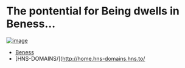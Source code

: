 # The pontential for Being dwells in Beness...

[![image](https://user-images.githubusercontent.com/37987346/101999396-a37e4380-3caa-11eb-8cc6-e61fb53c7855.png)](http://shapereality.innerinetcompany.hns.to/)

- [Beness](http://herenow.beness/) 
- [HNS-DOMAINS/](http://home.hns-domains.hns.to/
